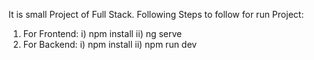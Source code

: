 It is small Project of Full Stack.
Following Steps to follow for run Project:
1) For Frontend:
     i) npm install
    ii) ng serve
2) For Backend:
    i) npm install
   ii) npm run dev

